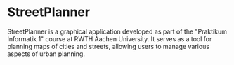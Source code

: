 # StreetPlanner
StreetPlanner is a graphical application developed as part of the "Praktikum Informatik 1" course at RWTH Aachen University. It serves as a tool for planning maps of cities and streets, allowing users to manage various aspects of urban planning.
